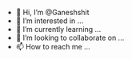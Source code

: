 - 👋 Hi, I’m @Ganeshshit
- 👀 I’m interested in ...
- 🌱 I’m currently learning ...
- 💞️ I’m looking to collaborate on ...
- 📫 How to reach me ...

<!---
Ganeshshit/Ganeshshit is a ✨ special ✨ repository because its `README.md` (this file) appears on your GitHub profile.
You can click the Preview link to take a look at your changes.
--->
